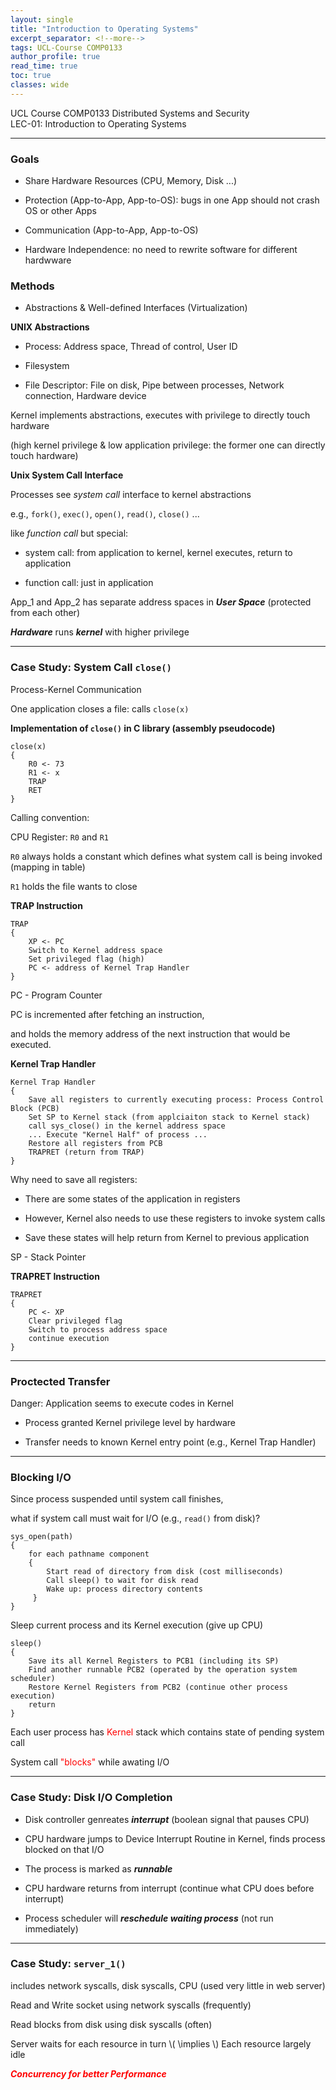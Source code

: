 ```yaml
---
layout: single
title: "Introduction to Operating Systems"
excerpt_separator: <!--more-->
tags: UCL-Course COMP0133
author_profile: true
read_time: true
toc: true
classes: wide
---
```


UCL Course COMP0133 Distributed Systems and Security  
LEC-01: Introduction to Operating Systems

<!--more-->

---
### Goals

- Share Hardware Resources (CPU, Memory, Disk ...)

- Protection (App-to-App, App-to-OS): bugs in one App should not crash OS or other Apps

- Communication (App-to-App, App-to-OS)

- Hardware Independence: no need to rewrite software for different hardwware

### Methods

- Abstractions & Well-defined Interfaces (Virtualization)

**UNIX Abstractions**

- Process: Address space, Thread of control, User ID

- Filesystem

- File Descriptor: File on disk, Pipe between processes, Network connection, Hardware device

Kernel implements abstractions, executes with privilege to directly touch hardware

(high kernel privilege & low application privilege: the former one can directly touch hardware)

**Unix System Call Interface**

Processes see *system call* interface to kernel abstractions 

e.g., `fork()`, `exec()`, `open()`, `read()`, `close()` ...

like *function call* but special: 

- system call: from application to kernel, kernel executes, return to application

- function call: just in application

App_1 and App_2 has separate address spaces in ***User Space*** (protected from each other)

***Hardware*** runs ***kernel*** with higher privilege

---
### Case Study: System Call `close()`

Process-Kernel Communication

One application closes a file: calls `close(x)`

**Implementation of `close()` in C library (assembly pseudocode)**

```
close(x)
{
    R0 <- 73
    R1 <- x
    TRAP
    RET
}
```

Calling convention:

CPU Register: `R0` and `R1`

`R0` always holds a constant which defines what system call is being invoked (mapping in table)

`R1` holds the file wants to close

**TRAP Instruction**

```
TRAP
{
    XP <- PC
    Switch to Kernel address space
    Set privileged flag (high)
    PC <- address of Kernel Trap Handler
}
```
PC - Program Counter

PC is incremented after fetching an instruction, 

and holds the memory address of the next instruction that would be executed.

**Kernel Trap Handler**

```
Kernel Trap Handler
{
    Save all registers to currently executing process: Process Control Block (PCB)
    Set SP to Kernel stack (from applciaiton stack to Kernel stack)
    call sys_close() in the kernel address space
    ... Execute "Kernel Half" of process ...
    Restore all registers from PCB
    TRAPRET (return from TRAP)
}

```
Why need to save all registers:

- There are some states of the application in registers

- However, Kernel also needs to use these registers to invoke system calls

- Save these states will help return from Kernel to previous application

SP - Stack Pointer

**TRAPRET Instruction**

```
TRAPRET
{
    PC <- XP
    Clear privileged flag
    Switch to process address space
    continue execution
}
```

---
### Proctected Transfer

Danger: Application seems to execute codes in Kernel

- Process granted Kernel privilege level by hardware

- Transfer needs to known Kernel entry point (e.g., Kernel Trap Handler)

---
### Blocking I/O

Since process suspended until system call finishes, 

what if system call must wait for I/O (e.g., `read()` from disk)?

```
sys_open(path)
{
    for each pathname component
    {
        Start read of directory from disk (cost milliseconds)
        Call sleep() to wait for disk read
        Wake up: process directory contents
     }
}
```

Sleep current process and its Kernel execution (give up CPU)

```
sleep()
{
    Save its all Kernel Registers to PCB1 (including its SP)
    Find another runnable PCB2 (operated by the operation system scheduler)
    Restore Kernel Registers from PCB2 (continue other process execution)
    return
}
```

Each user process has  <span style="color:Red">Kernel</span> stack which contains state of pending system call

System call  <span style="color:Red">"blocks"</span> while awating I/O

---
### Case Study: Disk I/O Completion

- Disk controller genreates ***interrupt*** (boolean signal that pauses CPU)

- CPU hardware jumps to Device Interrupt Routine in Kernel, finds process blocked on that I/O

- The process is marked as ***runnable***

- CPU hardware returns from interrupt (continue what CPU does before interrupt)

- Process scheduler will ***reschedule waiting process*** (not run immediately)

---
### Case Study: `server_1()`

includes network syscalls, disk syscalls, CPU (used very little in web server)

Read and Write socket using network syscalls (frequently)

Read blocks from disk using disk syscalls (often)

Server waits for each resource in turn \\( \implies \\) Each resource largely idle

***<span style="color:Red">Concurrency for better Performance</span>***